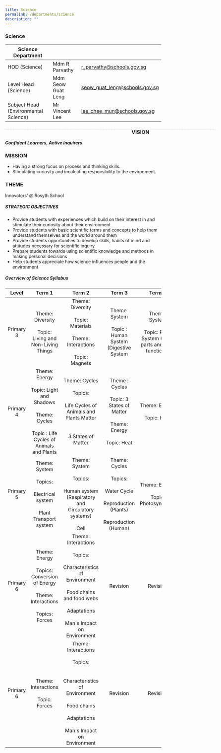 ```yaml
---
title: Science
permalink: /departments/science
description: ""
---
```

### Science

| Science Department |  | |
| -------- | -------- | -------- |
| HOD (Science) | Mdm R Parvathy | r_parvathy@schools.gov.sg |
| Level Head (Science) | Mdm Seow Guat Leng | seow_guat_leng@schools.gov.sg | 
| Subject Head (Environmental Science) | Mr Vincent Lee | lee_chee_mun@schools.gov.sg | 

<div style="line-height: 19.6px; width: 408px; float: left;"><div style="margin-top: 8px; margin-bottom: 8px; line-height: 19.6px; width: 680px; border-bottom: 1px dashed rgb(204, 204, 204); height: 1px; clear: both;"></div></div>

### VISION
***Confident Learners, Active Inquirers***

### MISSION
* Having a strong focus on process and thinking skills.
* Stimulating curiosity and inculcating responsibility to the environment.

### THEME

Innovators’ @ Rosyth School

##### STRATEGIC OBJECTIVES
* Provide students with experiences which build on their interest in and stimulate their curiosity about their environment
* Provide students with basic scientific terms and concepts to help them understand themselves and the world around them
* Provide students opportunities to develop skills, habits of mind and attitudes necessary for scientific inquiry
* Prepare students towards using scientific knowledge and methods in making personal decisions
* Help students appreciate how science influences people and the environment

##### Overview of Science Syllabus

| Level  | Term 1  | Term 2  | Term 3  | Term 4  |
|:---:|:---:|:---:|:---:|:---:|
| Primary 3  | Theme: Diversity<br><br> Topic: Living and Non-Living Things  | Theme: Diversity<br><br> Topic: Materials<br><br> Theme: Interactions<br><br> Topic: Magnets  | Theme: System <br> <br> Topic : Human  System (Digestive System  | Theme: System<br><br>   Topic: Plant System (Plant parts and their functions)  |
| Primary 4  | Theme: Energy   <br><br> Topic: Light and Shadows<br><br> Theme: Cycles<br><br> Topic : Life Cycles of Animals and Plants  | Theme: Cycles<br><br> Topics:  <br> <br>Life Cycles of Animals and Plants      Matter<br> <br> <br>3 States of Matter   <br>  | Theme : Cycles <br><br> Topic: 3 States of Matter<br><br> Theme: Energy<br><br> Topic: Heat  | Theme: Energy <br><br> Topic: Heat  |
| Primary 5  | Theme: System<br><br> Topics: <br> <br>Electrical system <br> <br>Plant Transport system    | Theme: System<br><br> Topics: <br> <br>Human system (Respiratory and Circulatory systems) <br> <br>Cell    | Theme: Cycles<br><br> Topics: <br> <br>Water Cycle <br> <br>Reproduction (Plants) <br> <br>Reproduction (Human)    | Theme: Energy<br><br> Topic: Photosynthesis  |
| Primary 6  | Theme: Energy<br><br> Topics: Conversion of Energy<br><br> Theme: Interactions<br><br> Topics: Forces  | Theme: Interactions<br><br> Topics: <br> <br>Characteristics of Environment <br> <br>Food chains and food webs <br> <br>Adaptations  <br> <br>Man's Impact on Environment    | Revision  | Revision  |
| Primary 6  | Theme: Interactions<br><br>Topic: Forces  |  Theme: Interactions<br><br>Topics:<br> <br> <br>Characteristics of Environment <br> <br>Food chains <br> <br>Adaptations <br> <br>Man's Impact on Environment    |  Revision  |  Revision  |